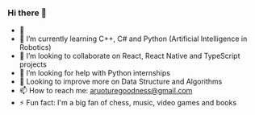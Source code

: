 ### Hi there 👋

<!--
**Goodie007/Goodie007** is a ✨ _special_ ✨ repository because its `README.md` (this file) appears on your GitHub profile.

Here are some ideas to get you started:

- 🔭 I’m currently working on ...
- 🌱 I’m currently learning ...
- 👯 I’m looking to collaborate on ...
- 🤔 I’m looking for help with ...
- 💬 Ask me about ...
- 📫 How to reach me: ...
- 😄 Pronouns: ...
- ⚡ Fun fact: ...
-->



- 🔭
- 🌱 I’m currently learning C++, C# and Python (Artificial Intelligence in Robotics)
- 👯 I’m looking to collaborate on React, React Native and TypeScript projects
- 🤔 I’m looking for help with Python internships 
- 💬 Looking to improve more on Data Structure and Algorithms
- 📫 How to reach me: aruoturegoodness@gmail.com
- ⚡ Fun fact: I'm a big fan of chess, music, video games and books
